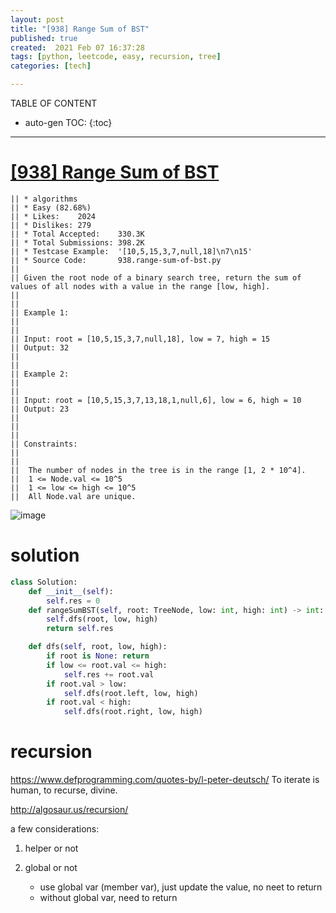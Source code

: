 ```yaml
---
layout: post
title: "[938] Range Sum of BST"
published: true
created:  2021 Feb 07 16:37:28
tags: [python, leetcode, easy, recursion, tree]
categories: [tech]

---
```


TABLE OF CONTENT

* auto-gen TOC:
{:toc}

- - -


# [[938] Range Sum of BST](https://leetcode.com/problems/range-sum-of-bst/description/)

    || * algorithms
    || * Easy (82.68%)
    || * Likes:    2024
    || * Dislikes: 279
    || * Total Accepted:    330.3K
    || * Total Submissions: 398.2K
    || * Testcase Example:  '[10,5,15,3,7,null,18]\n7\n15'
    || * Source Code:       938.range-sum-of-bst.py
    || 
    || Given the root node of a binary search tree, return the sum of values of all nodes with a value in the range [low, high].
    || 
    ||  
    || Example 1:
    || 
    || 
    || Input: root = [10,5,15,3,7,null,18], low = 7, high = 15
    || Output: 32
    || 
    || 
    || Example 2:
    || 
    || 
    || Input: root = [10,5,15,3,7,13,18,1,null,6], low = 6, high = 10
    || Output: 23
    || 
    || 
    ||  
    || Constraints:
    || 
    || 
    || 	The number of nodes in the tree is in the range [1, 2 * 10^4].
    || 	1 <= Node.val <= 10^5
    || 	1 <= low <= high <= 10^5
    || 	All Node.val are unique.

![image](https://user-images.githubusercontent.com/2038044/107160536-df5d1e80-6964-11eb-9675-c33e7601f482.png)

# solution

```python
class Solution:
    def __init__(self):
        self.res = 0
    def rangeSumBST(self, root: TreeNode, low: int, high: int) -> int:
        self.dfs(root, low, high)
        return self.res

    def dfs(self, root, low, high):
        if root is None: return
        if low <= root.val <= high:
            self.res += root.val
        if root.val > low:
            self.dfs(root.left, low, high)
        if root.val < high:
            self.dfs(root.right, low, high)
```

# recursion

https://www.defprogramming.com/quotes-by/l-peter-deutsch/
To iterate is human, to recurse, divine.

http://algosaur.us/recursion/

a few considerations:

1. helper or not

2. global or not
    * use global var (member var), just update the value, no neet to return
    * without global var, need to return



